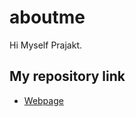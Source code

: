 # aboutme
Hi Myself Prajakt.

## My repository link

- [Webpage](https://prajakt-khawase.github.io/aboutme/)
